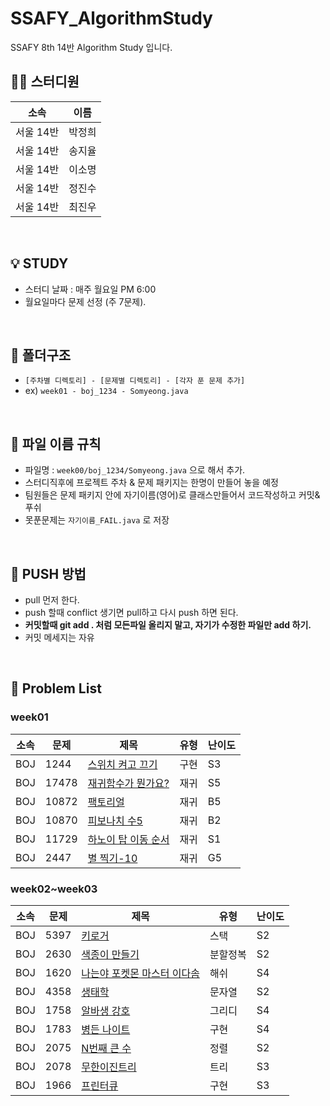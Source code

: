 # SSAFY_AlgorithmStudy
SSAFY 8th 14반 Algorithm Study 입니다.

## 🧚‍♀️ 스터디원
|소속|이름|
|------|---|
|서울 14반|박정희|
|서울 14반|송지율|
|서울 14반|이소명|
|서울 14반|정진수|
|서울 14반|최진우|
<br>

## 💡 STUDY
- 스터디 날짜 : 매주 월요일 PM 6:00
- 월요일마다 문제 선정 (주 7문제). 
<br>
   
## 📁 폴더구조
- ```[주차별 디렉토리] - [문제별 디렉토리] - [각자 푼 문제 추가]```
- ex) ```week01 - boj_1234 - Somyeong.java```
<br>

## 📌 파일 이름 규칙
- 파일명 : ```week00/boj_1234/Somyeong.java``` 으로 해서 추가. 
- 스터디직후에 프로젝트 주차 & 문제 패키지는 한명이 만들어 놓을 예정
- 팀원들은 문제 패키지 안에 자기이름(영어)로 클래스만들어서 코드작성하고 커밋&푸쉬
- 못푼문제는 ```자기이름_FAIL.java``` 로 저장
<br>

## 🔆 PUSH 방법
- pull 먼저 한다.
- push 할때 conflict 생기면 pull하고 다시 push 하면 된다. 
- <b> 커밋할때 git add . 처럼 모든파일 올리지 말고, 자기가 수정한 파일만 add 하기. </b>
- 커밋 메세지는 자유
<br>

## 📖 Problem List
### week01
|소속|문제|제목|유형|난이도|
|---|---|---|---|---|
|BOJ|1244|[스위치 켜고 끄기](https://www.acmicpc.net/problem/1244)|구현|S3|
|BOJ|17478|[재귀함수가 뭔가요?](https://www.acmicpc.net/problem/17478)|재귀|S5|
|BOJ|10872|[팩토리얼](https://www.acmicpc.net/problem/10872)|재귀|B5|
|BOJ|10870|[피보나치 수5](https://www.acmicpc.net/problem/10870)|재귀|B2|
|BOJ|11729|[하노이 탑 이동 순서](https://www.acmicpc.net/problem/11729)|재귀|S1|
|BOJ|2447|[별 찍기-10](https://www.acmicpc.net/problem/2447)|재귀|G5|


### week02~week03
|소속|문제|제목|유형|난이도|
|---|---|---|---|---|
|BOJ|5397|[키로거](https://www.acmicpc.net/problem/5397)|스택|S2|
|BOJ|2630|[색종이 만들기](https://www.acmicpc.net/problem/2630)|분할정복|S2|
|BOJ|1620|[나는야 포켓몬 마스터 이다솜](https://www.acmicpc.net/problem/1620)|해쉬|S4|
|BOJ|4358|[생태학](https://www.acmicpc.net/problem/4358)|문자열|S2|
|BOJ|1758|[알바생 강호](https://www.acmicpc.net/problem/1758)|그리디|S4|
|BOJ|1783|[병든 나이트](https://www.acmicpc.net/problem/1783)|구현|S4|
|BOJ|2075|[N번째 큰 수](https://www.acmicpc.net/problem/1966)|정렬|S2|
|BOJ|2078|[무한이진트리](https://www.acmicpc.net/problem/2078)|트리|S3|
|BOJ|1966|[프린터큐](https://www.acmicpc.net/problem/1966)|구현|S3|

